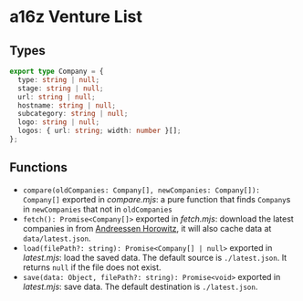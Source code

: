 # a16z Venture List

## Types

```typescript
export type Company = {
  type: string | null;
  stage: string | null;
  url: string | null;
  hostname: string | null;
  subcategory: string | null;
  logo: string | null;
  logos: { url: string; width: number }[];
};
```

## Functions

- `compare(oldCompanies: Company[], newCompanies: Company[]): Company[]` exported in _compare.mjs_: a pure function that finds `Company`s in `newCompanies` that not in `oldCompanies`
- `fetch(): Promise<Company[]>` exported in _fetch.mjs_: download the latest companies in from [Andreessen Horowitz][a16z], it will also cache data at `data/latest.json`.
- `load(filePath?: string): Promise<Company[] | null>` exported in _latest.mjs_: load the saved data. The default source is `./latest.json`. It returns `null` if the file does not exist.
- `save(data: Object, filePath?: string): Promise<void>` exported in _latest.mjs_: save data. The default destination is `./latest.json`.

[a16z]: https://a16z.com
